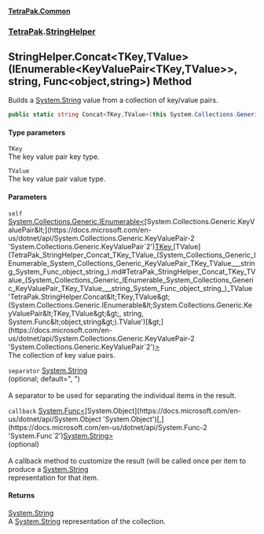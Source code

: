 #### [TetraPak.Common](index.md 'index')
### [TetraPak](TetraPak.md 'TetraPak').[StringHelper](TetraPak_StringHelper.md 'TetraPak.StringHelper')
## StringHelper.Concat&lt;TKey,TValue&gt;(IEnumerable&lt;KeyValuePair&lt;TKey,TValue&gt;&gt;, string, Func&lt;object,string&gt;) Method
Builds a [System.String](https://docs.microsoft.com/en-us/dotnet/api/System.String 'System.String') value from a collection of key/value pairs.  
```csharp
public static string Concat<TKey,TValue>(this System.Collections.Generic.IEnumerable<System.Collections.Generic.KeyValuePair<TKey,TValue>> self, string separator=", ", System.Func<object,string> callback=null);
```
#### Type parameters
<a name='TetraPak_StringHelper_Concat_TKey_TValue_(System_Collections_Generic_IEnumerable_System_Collections_Generic_KeyValuePair_TKey_TValue___string_System_Func_object_string_)_TKey'></a>
`TKey`  
The key value pair key type.  
  
<a name='TetraPak_StringHelper_Concat_TKey_TValue_(System_Collections_Generic_IEnumerable_System_Collections_Generic_KeyValuePair_TKey_TValue___string_System_Func_object_string_)_TValue'></a>
`TValue`  
The key value pair value type.  
  
#### Parameters
<a name='TetraPak_StringHelper_Concat_TKey_TValue_(System_Collections_Generic_IEnumerable_System_Collections_Generic_KeyValuePair_TKey_TValue___string_System_Func_object_string_)_self'></a>
`self` [System.Collections.Generic.IEnumerable&lt;](https://docs.microsoft.com/en-us/dotnet/api/System.Collections.Generic.IEnumerable-1 'System.Collections.Generic.IEnumerable`1')[System.Collections.Generic.KeyValuePair&lt;](https://docs.microsoft.com/en-us/dotnet/api/System.Collections.Generic.KeyValuePair-2 'System.Collections.Generic.KeyValuePair`2')[TKey](TetraPak_StringHelper_Concat_TKey_TValue_(System_Collections_Generic_IEnumerable_System_Collections_Generic_KeyValuePair_TKey_TValue___string_System_Func_object_string_).md#TetraPak_StringHelper_Concat_TKey_TValue_(System_Collections_Generic_IEnumerable_System_Collections_Generic_KeyValuePair_TKey_TValue___string_System_Func_object_string_)_TKey 'TetraPak.StringHelper.Concat&lt;TKey,TValue&gt;(System.Collections.Generic.IEnumerable&lt;System.Collections.Generic.KeyValuePair&lt;TKey,TValue&gt;&gt;, string, System.Func&lt;object,string&gt;).TKey')[,](https://docs.microsoft.com/en-us/dotnet/api/System.Collections.Generic.KeyValuePair-2 'System.Collections.Generic.KeyValuePair`2')[TValue](TetraPak_StringHelper_Concat_TKey_TValue_(System_Collections_Generic_IEnumerable_System_Collections_Generic_KeyValuePair_TKey_TValue___string_System_Func_object_string_).md#TetraPak_StringHelper_Concat_TKey_TValue_(System_Collections_Generic_IEnumerable_System_Collections_Generic_KeyValuePair_TKey_TValue___string_System_Func_object_string_)_TValue 'TetraPak.StringHelper.Concat&lt;TKey,TValue&gt;(System.Collections.Generic.IEnumerable&lt;System.Collections.Generic.KeyValuePair&lt;TKey,TValue&gt;&gt;, string, System.Func&lt;object,string&gt;).TValue')[&gt;](https://docs.microsoft.com/en-us/dotnet/api/System.Collections.Generic.KeyValuePair-2 'System.Collections.Generic.KeyValuePair`2')[&gt;](https://docs.microsoft.com/en-us/dotnet/api/System.Collections.Generic.IEnumerable-1 'System.Collections.Generic.IEnumerable`1')  
The collection of key value pairs.  
  
<a name='TetraPak_StringHelper_Concat_TKey_TValue_(System_Collections_Generic_IEnumerable_System_Collections_Generic_KeyValuePair_TKey_TValue___string_System_Func_object_string_)_separator'></a>
`separator` [System.String](https://docs.microsoft.com/en-us/dotnet/api/System.String 'System.String')  
(optional; default=", ")<br/>  
A separator to be used for separating the individual items in the result.  
  
<a name='TetraPak_StringHelper_Concat_TKey_TValue_(System_Collections_Generic_IEnumerable_System_Collections_Generic_KeyValuePair_TKey_TValue___string_System_Func_object_string_)_callback'></a>
`callback` [System.Func&lt;](https://docs.microsoft.com/en-us/dotnet/api/System.Func-2 'System.Func`2')[System.Object](https://docs.microsoft.com/en-us/dotnet/api/System.Object 'System.Object')[,](https://docs.microsoft.com/en-us/dotnet/api/System.Func-2 'System.Func`2')[System.String](https://docs.microsoft.com/en-us/dotnet/api/System.String 'System.String')[&gt;](https://docs.microsoft.com/en-us/dotnet/api/System.Func-2 'System.Func`2')  
(optional)<br/>  
A callback method to customize the result (will be called once per item to produce a [System.String](https://docs.microsoft.com/en-us/dotnet/api/System.String 'System.String')  
representation for that item.  
  
#### Returns
[System.String](https://docs.microsoft.com/en-us/dotnet/api/System.String 'System.String')  
A [System.String](https://docs.microsoft.com/en-us/dotnet/api/System.String 'System.String') representation of the collection.  
